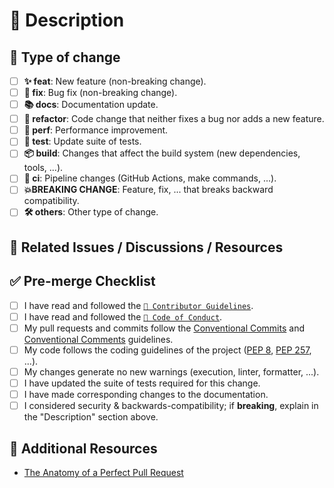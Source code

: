 # 📑 Description

<!--
> 📝 Please include a summary of your change.
> - Please also include relevant motivation and context.
> - Include proof of concept if applicable.
> - List any dependencies that are required for this change.
-->

## 🔖 Type of change

- [ ] **✨ feat**: New feature (non-breaking change).
- [ ] **🐛 fix**: Bug fix (non-breaking change).
- [ ] **📚 docs**: Documentation update.
- [ ] **🔨 refactor**: Code change that neither fixes a bug nor adds a new feature.
- [ ] **🚀 perf**: Performance improvement.
- [ ] **🧪 test**: Update suite of tests.
- [ ] **📦 build**: Changes that affect the build system (new dependencies, tools, ...).
- [ ] **🤖 ci**: Pipeline changes (GitHub Actions, make commands, ...).
- [ ] **💥BREAKING CHANGE**: Feature, fix, ... that breaks backward compatibility.
- [ ] **🛠️ others**: Other type of change.

## 🔗 Related Issues / Discussions / Resources

<!--
> 📝 Please include a list of related issues, discussions, or resources.
> - Closes: [#\<issue-number>](https://github.com/adriamontoto/object-mother-pattern/issues/<issue-number>), ...
> - Related to: [#\<issue-number>](https://github.com/adriamontoto/object-mother-pattern/issues/<issue-number>), ...
-->

## ✅ Pre-merge Checklist

- [ ] I have read and followed the [`🤝 Contributor Guidelines`](https://github.com/adriamontoto/object-mother-pattern/blob/master/.github/CONTRIBUTING.md).
- [ ] I have read and followed the [`🧭 Code of Conduct`](https://github.com/adriamontoto/object-mother-pattern/blob/master/.github/CODE_OF_CONDUCT.md).
- [ ] My pull requests and commits follow the [Conventional Commits](https://www.conventionalcommits.org) and [Conventional Comments](https://conventionalcomments.org) guidelines.
- [ ] My code follows the coding guidelines of the project ([PEP 8](https://peps.python.org/pep-0008), [PEP 257](https://peps.python.org/pep-0257), ...).
- [ ] My changes generate no new warnings (execution, linter, formatter, ...).
- [ ] I have updated the suite of tests required for this change.
- [ ] I have made corresponding changes to the documentation.
- [ ] I considered security & backwards-compatibility; if **breaking**, explain in the "Description" section above.

## 📃 Additional Resources

- [The Anatomy of a Perfect Pull Request](https://hugooodias.medium.com/the-anatomy-of-a-perfect-pull-request-567382bb6067)
